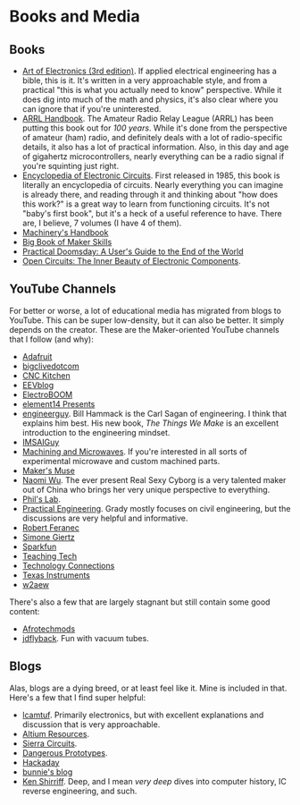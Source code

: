 # Books and Media

## Books

* [Art of Electronics (3rd
  edition)](https://bookshop.org/p/books/the-art-of-electronics-paul-horowitz/9136306?ean=9780521809269).
  If applied electrical engineering has a bible, this is it. It's written in a
  very approachable style, and from a practical "this is what you actually need
  to know" perspective. While it does dig into much of the math and physics,
  it's also clear where you can ignore that if you're uninterested.
* [ARRL Handbook](https://www.arrl.org/arrl-handbook-2023). The Amateur Radio
  Relay League (ARRL) has been putting this book out for _100 years_. While it's
  done from the perspective of amateur (ham) radio, and definitely deals with a
  lot of radio-specific details, it also has a lot of practical information.
  Also, in this day and age of gigahertz microcontrollers, nearly everything can
  be a radio signal if you're squinting just right.
* [Encyclopedia of Electronic
  Circuits](https://www.bookfinder.com/search/?st=sr&ac=qr&mode=basic&author=&title=encyclopedia+of+electronic+circuits&isbn=&lang=en&destination=us&currency=USD&binding=*&keywords=&publisher=&min_year=&max_year=&minprice=&maxprice=&classic=off).
  First released in 1985, this book is literally an encyclopedia of circuits.
  Nearly everything you can imagine is already there, and reading through it and
  thinking about "how does this work?" is a great way to learn from functioning
  circuits. It's not "baby's first book", but it's a heck of a useful reference
  to have. There are, I believe, 7 volumes (I have 4 of them).
* [Machinery's
  Handbook](https://bookshop.org/p/books/machinery-s-handbook-toolbox-erik-oberg/14131340?ean=9780831137311)
* [Big Book of Maker Skills](https://bookshop.org/p/books/the-big-book-of-maker-skills-tools-techniques-for-building-great-tech-projects-chris-hackett/11504243?ean=9781681884325)
* [Practical Doomsday: A User's Guide to the End of the
  World](https://bookshop.org/p/books/practical-doomsday-a-user-s-guide-to-the-end-of-the-world-michal-zalewski/17374960?ean=9781718502123)
* [Open Circuits: The Inner Beauty of Electronic
  Components](https://www.opencircuitsbook.com/). 


## YouTube Channels

For better or worse, a lot of educational media has migrated from blogs to
YouTube. This can be super low-density, but it can also be better. It simply
depends on the creator. These are the Maker-oriented YouTube channels that I
follow (and why):

* [Adafruit](https://www.youtube.com/@adafruit)
* [bigclivedotcom](https://www.youtube.com/@bigclivedotcom)
* [CNC Kitchen](https://www.youtube.com/@CNCKitchen)
* [EEVblog](https://www.youtube.com/@EEVblog)
* [ElectroBOOM](https://www.youtube.com/@ElectroBOOM)
* [element14 Presents](https://www.youtube.com/@element14presents)
* [engineerguy](https://www.youtube.com/@engineerguyvideo). Bill Hammack is the
  Carl Sagan of engineering. I think that explains him best. His new book, _The
  Things We Make_ is an excellent introduction to the engineering mindset.
* [IMSAIGuy](https://www.youtube.com/@IMSAIGuy)
* [Machining and Microwaves](https://www.youtube.com/@MachiningandMicrowaves).
  If you're interested in all sorts of experimental microwave and custom
  machined parts.
* [Maker's Muse](https://www.youtube.com/@MakersMuse)
* [Naomi Wu](https://www.youtube.com/@Naomi-Wu). The ever present Real Sexy
  Cyborg is a very talented maker out of China who brings her very unique
  perspective to everything.
* [Phil's Lab](https://www.youtube.com/@PhilsLab). 
* [Practical Engineering](https://www.youtube.com/@PracticalEngineeringChannel).
  Grady mostly focuses on civil engineering, but the discussions are very
  helpful and informative.
* [Robert Feranec](https://www.youtube.com/@RobertFeranec)
* [Simone Giertz](https://www.youtube.com/@simonegiertz)
* [Sparkfun](https://www.youtube.com/@sparkfun)
* [Teaching Tech](https://www.youtube.com/@TeachingTech)
* [Technology Connections](https://www.youtube.com/@TechnologyConnections)
* [Texas Instruments](https://www.youtube.com/@TexasInstruments)
* [w2aew](https://www.youtube.com/@w2aew)

There's also a few that are largely stagnant but still contain some good
content:

* [Afrotechmods](https://www.youtube.com/@Afrotechmods)
* [jdflyback](https://www.youtube.com/@jdflyback). Fun with vacuum tubes.

## Blogs

Alas, blogs are a dying breed, or at least feel like it. Mine is included in
that. Here's a few that I find super helpful:

* [lcamtuf](https://lcamtuf.substack.com). Primarily electronics, but with
  excellent explanations and discussion that is very approachable.
* [Altium Resources](https://resources.altium.com/).
* [Sierra Circuits](https://www.protoexpress.com/blog/).
* [Dangerous Prototypes](http://dangerousprototypes.com/blog/).
* [Hackaday](https://hackaday.com/)
* [bunnie's blog](https://www.bunniestudios.com/)
* [Ken Shirriff](https://www.righto.com/). Deep, and I mean _very deep_ dives
  into computer history, IC reverse engineering, and such.